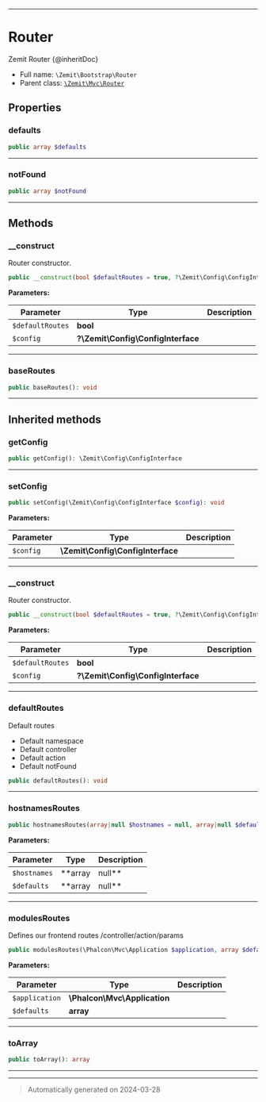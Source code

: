 ***

# Router

Zemit Router
{@inheritDoc}



* Full name: `\Zemit\Bootstrap\Router`
* Parent class: [`\Zemit\Mvc\Router`](../Mvc/Router.md)



## Properties


### defaults



```php
public array $defaults
```






***

### notFound



```php
public array $notFound
```






***

## Methods


### __construct

Router constructor.

```php
public __construct(bool $defaultRoutes = true, ?\Zemit\Config\ConfigInterface $config = null): mixed
```








**Parameters:**

| Parameter | Type | Description |
|-----------|------|-------------|
| `$defaultRoutes` | **bool** |  |
| `$config` | **?\Zemit\Config\ConfigInterface** |  |





***

### baseRoutes



```php
public baseRoutes(): void
```












***


## Inherited methods


### getConfig



```php
public getConfig(): \Zemit\Config\ConfigInterface
```












***

### setConfig



```php
public setConfig(\Zemit\Config\ConfigInterface $config): void
```








**Parameters:**

| Parameter | Type | Description |
|-----------|------|-------------|
| `$config` | **\Zemit\Config\ConfigInterface** |  |





***

### __construct

Router constructor.

```php
public __construct(bool $defaultRoutes = true, ?\Zemit\Config\ConfigInterface $config = null): mixed
```








**Parameters:**

| Parameter | Type | Description |
|-----------|------|-------------|
| `$defaultRoutes` | **bool** |  |
| `$config` | **?\Zemit\Config\ConfigInterface** |  |





***

### defaultRoutes

Default routes
- Default namespace
- Default controller
- Default action
- Default notFound

```php
public defaultRoutes(): void
```












***

### hostnamesRoutes



```php
public hostnamesRoutes(array|null $hostnames = null, array|null $defaults = null): void
```








**Parameters:**

| Parameter | Type | Description |
|-----------|------|-------------|
| `$hostnames` | **array|null** |  |
| `$defaults` | **array|null** |  |





***

### modulesRoutes

Defines our frontend routes
/controller/action/params

```php
public modulesRoutes(\Phalcon\Mvc\Application $application, array $defaults = null): void
```








**Parameters:**

| Parameter | Type | Description |
|-----------|------|-------------|
| `$application` | **\Phalcon\Mvc\Application** |  |
| `$defaults` | **array** |  |





***

### toArray



```php
public toArray(): array
```












***


***
> Automatically generated on 2024-03-28
